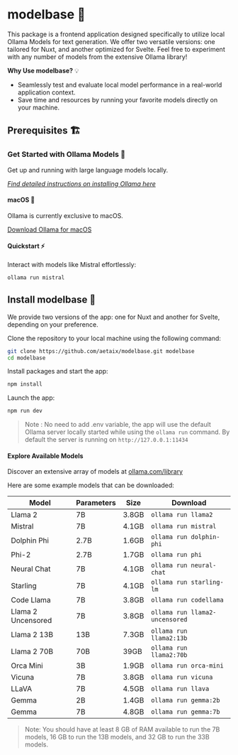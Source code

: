 # modelbase 🌟

This package is a frontend application designed specifically to utilize local Ollama Models for text generation. We offer two versatile versions: one tailored for Nuxt, and another optimized for Svelte. Feel free to experiment with any number of models from the extensive Ollama library!

**Why Use modelbase?** 💡

- Seamlessly test and evaluate local model performance in a real-world application context.
- Save time and resources by running your favorite models directly on your machine.

## Prerequisites 🏗️

### Get Started with Ollama Models 🤝

Get up and running with large language models locally.

_[Find detailed instructions on installing Ollama here](https://ollama.com)_

#### macOS 🍎 

Ollama is currently exclusive to macOS.

[Download Ollama for macOS](https://ollama.com/download/Ollama-darwin.zip)

#### Quickstart ⚡

Interact with models like Mistral effortlessly:

```bash
ollama run mistral
```

## Install modelbase 🔧

We provide two versions of the app: one for Nuxt and another for Svelte, depending on your preference.

Clone the repository to your local machine using the following command: 

```bash
git clone https://github.com/aetaix/modelbase.git modelbase
cd modelbase
```

Install packages and start the app:

```bash
npm install
```

Launch the app:

```bash
npm run dev
```

> Note : No need to add .env variable, the app will use the default Ollama server locally started while using the `ollama run` command. By default the server is running on `http://127.0.0.1:11434`

#### Explore Available Models

Discover an extensive array of models at [ollama.com/library](https://ollama.com/library "ollama model library")

Here are some example models that can be downloaded:

| Model              | Parameters | Size  | Download                       |
| ------------------ | ---------- | ----- | ------------------------------ |
| Llama 2            | 7B         | 3.8GB | `ollama run llama2`            |
| Mistral            | 7B         | 4.1GB | `ollama run mistral`           |
| Dolphin Phi        | 2.7B       | 1.6GB | `ollama run dolphin-phi`       |
| Phi-2              | 2.7B       | 1.7GB | `ollama run phi`               |
| Neural Chat        | 7B         | 4.1GB | `ollama run neural-chat`       |
| Starling           | 7B         | 4.1GB | `ollama run starling-lm`       |
| Code Llama         | 7B         | 3.8GB | `ollama run codellama`         |
| Llama 2 Uncensored | 7B         | 3.8GB | `ollama run llama2-uncensored` |
| Llama 2 13B        | 13B        | 7.3GB | `ollama run llama2:13b`        |
| Llama 2 70B        | 70B        | 39GB  | `ollama run llama2:70b`        |
| Orca Mini          | 3B         | 1.9GB | `ollama run orca-mini`         |
| Vicuna             | 7B         | 3.8GB | `ollama run vicuna`            |
| LLaVA              | 7B         | 4.5GB | `ollama run llava`             |
| Gemma              | 2B         | 1.4GB | `ollama run gemma:2b`          |
| Gemma              | 7B         | 4.8GB | `ollama run gemma:7b`          |

> Note: You should have at least 8 GB of RAM available to run the 7B models, 16 GB to run the 13B models, and 32 GB to run the 33B models.